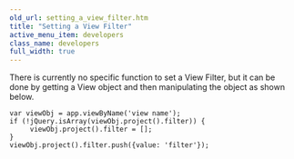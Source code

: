 ```yaml
---
old_url: setting_a_view_filter.htm
title: "Setting a View Filter"
active_menu_item: developers
class_name: developers
full_width: true
---
```



There is currently no specific function to set a View Filter, but it can be done by getting a View object and then manipulating the object as shown below.

    var viewObj = app.viewByName('view name');
    if (!jQuery.isArray(viewObj.project().filter)) {
         viewObj.project().filter = [];
    }
    viewObj.project().filter.push({value: 'filter'});
   

